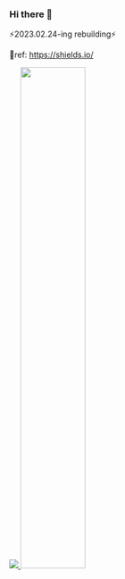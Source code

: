 ### Hi there 👋
⚡2023.02.24-ing rebuilding⚡
<!--
**Glorious-TaehanL/Glorious-TaehanL** is a ✨ _special_ ✨ repository because its `README.md` (this file) appears on your GitHub profile.

Here are some ideas to get you started:

- 🔭 I’m currently working on ...
- 🌱 I’m currently learning ...
- 👯 I’m looking to collaborate on ...
- 🤔 I’m looking for help with ...
- 💬 Ask me about ...
- 📫 How to reach me: ...
- 😄 Pronouns: ...
- ⚡ Fun fact: ...
-->


💬ref: https://shields.io/   

<a href="https://github.com/Glorious-Taehan">
  <img src="https://github-readme-stats.vercel.app/api?username=Glorious-TaehanL&layout=compact&theme=tokyonight" />
  <img src="https://github-readme-stats.vercel.app/api/top-langs/?username=Glorious-TaehanL&layout=compact&theme=tokyonight" width="48%" />
</a>

